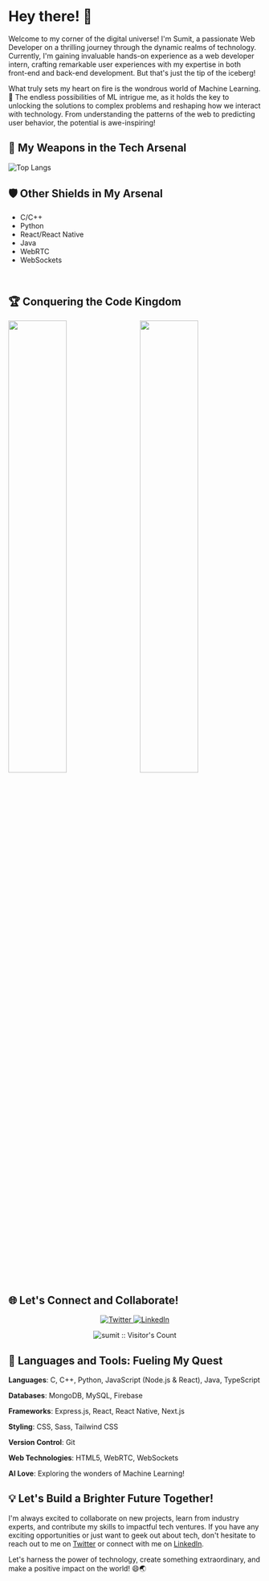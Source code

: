 # Hey there! 👋

Welcome to my corner of the digital universe! I'm Sumit, a passionate Web Developer on a thrilling journey through the dynamic realms of technology. Currently, I'm gaining invaluable hands-on experience as a web developer intern, crafting remarkable user experiences with my expertise in both front-end and back-end development. But that's just the tip of the iceberg!

What truly sets my heart on fire is the wondrous world of Machine Learning. 🚀 The endless possibilities of ML intrigue me, as it holds the key to unlocking the solutions to complex problems and reshaping how we interact with technology. From understanding the patterns of the web to predicting user behavior, the potential is awe-inspiring!

## 🌟 My Weapons in the Tech Arsenal

![Top Langs](https://github-readme-stats.vercel.app/api/top-langs/?username=sumit298&theme=react)

## 🛡 Other Shields in My Arsenal

- C/C++
- Python
- React/React Native
- Java
- WebRTC
- WebSockets

<br />

## 🏆 Conquering the Code Kingdom

<div>
  <img  src="https://github-readme-stats.vercel.app/api?username=sumit298&count_private=true&show_icons=true&hide_border=true&theme=react" width="48%" align="left" >
  <img  src="https://github-readme-streak-stats.herokuapp.com/?user=sumit298&theme=react" width="48%" align="right" >
</div>
<div style="clear:both;"></div>

<br />



<br>

## 🌐 Let's Connect and Collaborate!

<p align="center">
  <a href="https://twitter.com/sumit29810">
    <img src="https://img.shields.io/badge/-Twitter-%231DA1F2" alt="Twitter" />
  </a> 
  <a href="https://www.linkedin.com/in/sumit-sinha-6936a1189/">
    <img src="https://img.shields.io/badge/-LinkedIn-%233781da" alt="LinkedIn"/>
  </a>
</p>

<p align="center"><img src="https://visitor-badge.laobi.icu/badge?page_id=sumit298" alt="sumit :: Visitor's Count" /></p>

## 🚀 Languages and Tools: Fueling My Quest

**Languages**: C, C++, Python, JavaScript (Node.js & React), Java, TypeScript

**Databases**: MongoDB, MySQL, Firebase

**Frameworks**: Express.js, React, React Native, Next.js

**Styling**: CSS, Sass, Tailwind CSS

**Version Control**: Git

**Web Technologies**: HTML5, WebRTC, WebSockets

**AI Love**: Exploring the wonders of Machine Learning!

## 💡 Let's Build a Brighter Future Together!

I'm always excited to collaborate on new projects, learn from industry experts, and contribute my skills to impactful tech ventures. If you have any exciting opportunities or just want to geek out about tech, don't hesitate to reach out to me on [Twitter](https://twitter.com/sumit29810) or connect with me on [LinkedIn](https://www.linkedin.com/in/sumit-sinha-6936a1189/).

Let's harness the power of technology, create something extraordinary, and make a positive impact on the world! 😄🌏
